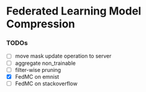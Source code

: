# Federated Learning Model Compression


### TODOs

- [ ] move mask update operation to server
- [ ] aggregate non_trainable
- [ ] filter-wise pruning
- [x] FedMC on emnist
- [ ] FedMC on stackoverflow

